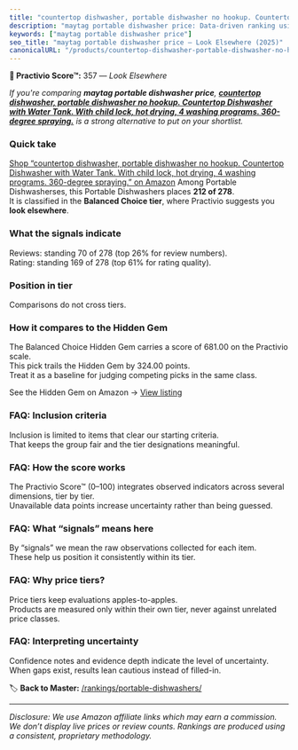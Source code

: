 ```yaml
---
title: "countertop dishwasher, portable dishwasher no hookup. Countertop Dishwasher with Water Tank. With child lock, hot drying, 4 washing programs. 360-degree spraying."
description: "maytag portable dishwasher price: Data-driven ranking using the Practivio Score™. Positioned by quality, value, demand, findability, momentum."
keywords: ["maytag portable dishwasher price"]
seo_title: "maytag portable dishwasher price — Look Elsewhere (2025)"
canonicalURL: "/products/countertop-dishwasher-portable-dishwasher-no-hookup-countertop-dishwasher-with-water-tank-with-child-lock-hot-drying-4-washing-programs-360-degree-spraying-B0BW5PW7MX/"
---
```


**🚫 Practivio Score™:** 357 — _Look Elsewhere_


*If you're comparing **maytag portable dishwasher price**, **[countertop dishwasher, portable dishwasher no hookup. Countertop Dishwasher with Water Tank. With child lock, hot drying, 4 washing programs. 360-degree spraying.](https://www.amazon.com/dp/B0BW5PW7MX?tag=practivio-20)** is a strong alternative to put on your shortlist.*
### Quick take
[Shop “countertop dishwasher, portable dishwasher no hookup. Countertop Dishwasher with Water Tank. With child lock, hot drying, 4 washing programs. 360-degree spraying.” on Amazon](https://www.amazon.com/dp/B0BW5PW7MX?tag=practivio-20)
Among Portable Dishwasherses, this Portable Dishwashers places **212 of 278**.  
It is classified in the **Balanced Choice tier**, where Practivio suggests you **look elsewhere**.

### What the signals indicate
Reviews: standing 70 of 278 (top 26% for review numbers).  
Rating: standing 169 of 278 (top 61% for rating quality).  

### Position in tier
Comparisons do not cross tiers.

### How it compares to the Hidden Gem
The Balanced Choice Hidden Gem carries a score of 681.00 on the Practivio scale.  
This pick trails the Hidden Gem by 324.00 points.  
Treat it as a baseline for judging competing picks in the same class.  

See the Hidden Gem on Amazon → [View listing](https://www.amazon.com/dp/B0B9GJFNLX?tag=practivio-20)

### FAQ: Inclusion criteria
Inclusion is limited to items that clear our starting criteria.  
That keeps the group fair and the tier designations meaningful.

### FAQ: How the score works
The Practivio Score™ (0–100) integrates observed indicators across several dimensions, tier by tier.  
Unavailable data points increase uncertainty rather than being guessed.

### FAQ: What “signals” means here
By “signals” we mean the raw observations collected for each item.  
These help us position it consistently within its tier.

### FAQ: Why price tiers?
Price tiers keep evaluations apples-to-apples.  
Products are measured only within their own tier, never against unrelated price classes.

### FAQ: Interpreting uncertainty
Confidence notes and evidence depth indicate the level of uncertainty.  
When gaps exist, results lean cautious instead of filled-in.


🏷️ **Back to Master:** [/rankings/portable-dishwashers/](/rankings/portable-dishwashers/)

---
_Disclosure: We use Amazon affiliate links which may earn a commission. We don’t display live prices or review counts. Rankings are produced using a consistent, proprietary methodology._
